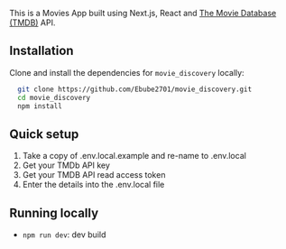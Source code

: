 

This is a Movies App built using Next.js, React and [The Movie Database (TMDB)](https://www.themoviedb.org/) API. 




## Installation 

Clone and install the dependencies for `movie_discovery` locally:

```bash 
  git clone https://github.com/Ebube2701/movie_discovery.git
  cd movie_discovery 
  npm install
```

## Quick setup

1. Take a copy of .env.local.example and re-name to .env.local
2. Get your TMDb API key
3. Get your TMDB API read access token
4. Enter the details into the .env.local file
    
## Running locally

* `npm run dev`: dev build

